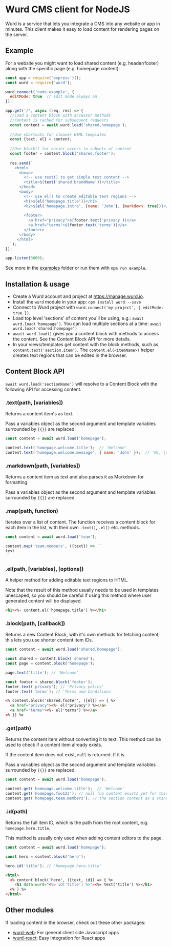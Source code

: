 # Wurd CMS client for NodeJS
Wurd is a service that lets you integrate a CMS into any website or app in minutes.  This client makes it easy to load content for rendering pages on the server.


## Example
For a website you might want to load shared content (e.g. header/footer) along with the specific page (e.g. homepage content):

```javascript
const app = require('express')();
const wurd = require('wurd');

wurd.connect('node-example', {
  editMode: true  // Edit mode always on
});

app.get('/', async (req, res) => {
  //Load a content block with accessor methods
  //Content is cached for subsequent requests
  const content = await wurd.load('shared,homepage');
  
  //Use shortcuts for cleaner HTML templates
  const {text, el} = content;
  
  //Use block() for easier access to subsets of content
  const footer = content.block('shared.footer');
  
  res.send(`
    <html>
      <head>
        <!-- use text() to get simple text content -->
        <title>${text('shared.brandName')}</title>
      </head>
      <body>
        <!-- use el() to create editable text regions -->
        <h1>${el('homepage.title')}</h1>
        <h2>${el('homepage.intro', {name: 'John'}, {markdown: true})}</h2>
        
        <footer>
          <a href="privacy">${footer.text('privacy')}</a>
          <a href="terms">${footer.text('terms')}</a>
        </footer>
      </body>
     </html>
  `);
});

app.listen(3000);
```

See more in the [examples](https://github.com/wurdcms/wurd-node/tree/master/examples) folder or run them with `npm run example`.


## Installation & usage
- Create a Wurd account and project at https://manage.wurd.io.
- Install the `wurd` module in your app: `npm install wurd --save`
- Connect to Wurd project with `wurd.connect('my-project', { editMode: true })`. 
- Load top level 'sections' of content you'll be using, e.g.: `await wurd.load('homepage')`. You can load multiple sections at a time: `await wurd.load('shared,homepage')`
- `await wurd.load()` gives you a content block with methods to access the content. See the Content Block API for more details.
- In your views/templates get content with the block methods, such as `content.text('section.item')`. The `content.el(<itemName>)` helper creates text regions that can be edited in the browser.


## Content Block API
`await wurd.load('sectionName')` will resolve to a Content Block with the following API for accessing content.

### .text(path, [variables])
Returns a content item's as text.

Pass a variables object as the second argument and template variables surrounded by `{{}}` are replaced.

```javascript
const content = await wurd.load('homepage');

content.text('homepage.welcome.title');  // 'Welcome'
content.text('homepage.welcome.message', { name: 'John' });  // 'Hi, {{name}}' becomes 'Hi, John'
```

### .markdown(path, [variables])
Returns a content item as text and also parses it as Markdown for formatting.

Pass a variables object as the second argument and template variables surrounded by `{{}}` are replaced.

### .map(path, function)
Iterates over a list of content. The function receives a content block for each item in the list, with their own `.text()`, `.el()` etc. methods.

```javascript
const content = await wurd.load('team');

content.map('team.members', ({text}) => ``
test
``
```


### .el(path, [variables], [options])
A helper method for adding editable text regions to HTML.

Note that the result of this method usually needs to be used in templates unescaped, so you should be careful if using this method where user generated content will be displayed.

```html
<h1><%- content.el('homepage.title') %></h1>
```

### .block(path, [callback])
Returns a new Content Block, with it's own methods for fetching content; this lets you use shorter content item IDs.

```javascript
const content = await wurd.load('shared,homepage');

const shared = content.block('shared');
const page = content.block('homepage');

page.text('title'); // 'Welcome'

const footer = shared.block('footer');
footer.text('privacy'); // 'Privacy policy'
footer.text('terms'); // 'Terms and Conditions'
```

```html
<% content.block('shared.footer', ({el}) => { %>
  <a href="privacy"><%- el('privacy') %></a>
  <a href="terms"><%- el('terms') %></a>
<% }) %>
```

### .get(path)
Returns the content item without converting it to text. This method can be used to check if a content item already exists.

If the content item does not exist, `null` is returned. If it is 

Pass a variables object as the second argument and template variables surrounded by `{{}}` are replaced.

```javascript
const content = await wurd.load('homepage');

content.get('homepage.welcome.title');  // 'Welcome'
content.get('homepage.foo123'); // null (no content exists yet for this item)
content.get('homepage.team.members'); // the section content as a standard object
```

### .id(path)
Returns the full item ID, which is the path from the root content, e.g. `homepage.hero.title`.

This method is usually only used when adding content editors to the page.

```javascript
const content = await wurd.load('homepage');

const hero = content.block('hero');

hero.id('title'); // 'homepage.hero.title'
```

```html
<html>
  <% content.block('hero', ({text, id}) => { %>
    <h1 data-wurd="<%= id('title') %>"><%= text('title') %></h1>
  <% ) %>
</html>
```

## Other modules
If loading content in the browser, check out these other packages:
- [wurd-web](https://github.com/wurdcms/wurd-web): For general client side Javascript apps
- [wurd-react](https://github.com/wurdcms/wurd-react): Easy integration for React apps

